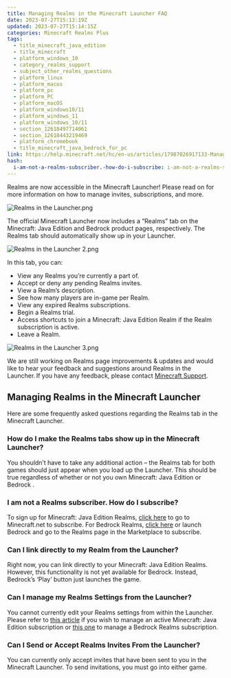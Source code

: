 ```yaml
---
title: Managing Realms in the Minecraft Launcher FAQ
date: 2023-07-27T15:13:19Z
updated: 2023-07-27T15:14:15Z
categories: Minecraft Realms Plus
tags:
  - title_minecraft_java_edition
  - title_minecraft
  - platform_windows_10
  - category_realms_support
  - subject_other_realms_questions
  - platform_linux
  - platform_macos
  - platform_pc
  - platform_PC
  - platform_macOS
  - platform_windows10/11
  - platform_windows_11
  - platform_windows_10/11
  - section_12618497714061
  - section_12618443219469
  - platform_chromebook
  - title_minecraft_java_bedrock_for_pc
link: https://help.minecraft.net/hc/en-us/articles/17987026917133-Managing-Realms-in-the-Minecraft-Launcher-FAQ
hash:
  i-am-not-a-realms-subscriber.-how-do-i-subscribe: i-am-not-a-realms-subscriber-how-do-i-subscribe
---
```


Realms are now accessible in the Minecraft Launcher! Please read on for more information on how to manage invites, subscriptions, and more.

![Realms in the Launcher.png](https://minecrafthelp.zendesk.com/hc/article_attachments/17987026869645)

The official Minecraft Launcher now includes a “Realms” tab on the Minecraft: Java Edition and Bedrock product pages, respectively. The Realms tab should automatically show up in your Launcher. 

![Realms in the Launcher 2.png](https://minecrafthelp.zendesk.com/hc/article_attachments/17987009594253)

In this tab, you can:

- View any Realms you’re currently a part of. 
- Accept or deny any pending Realms invites.
- View a Realm’s description.
- See how many players are in-game per Realm. 
- View any expired Realms subscriptions. 
- Begin a Realms trial.
- Access shortcuts to join a Minecraft: Java Edition Realm if the Realm subscription is active. 
- Leave a Realm.

![Realms in the Launcher 3.png](https://minecrafthelp.zendesk.com/hc/article_attachments/17987039036301)

We are still working on Realms page improvements & updates and would like to hear your feedback and suggestions around Realms in the Launcher. If you have any feedback, please contact [Minecraft Support](https://feedback.minecraft.net/hc/en-us/requests/new).

## Managing Realms in the Minecraft Launcher

Here are some frequently asked questions regarding the Realms tab in the Minecraft Launcher.

### How do I make the Realms tabs show up in the Minecraft Launcher? 

You shouldn’t have to take any additional action – the Realms tab for both games should just appear when you load up the Launcher. This should be true regardless of whether or not you own Minecraft: Java Edition or Bedrock .  

### I am not a Realms subscriber. How do I subscribe? 

To sign up for Minecraft: Java Edition Realms, [click here](https://aka.ms/JavaRealmsWebLink) to go to Minecraft.net to subscribe. For Bedrock Realms, [click here](https://aka.ms/BedrockRealmsWebLink) or launch Bedrock and go to the Realms page in the Marketplace to subscribe.  

### Can I link directly to my Realm from the Launcher? 

Right now, you can link directly to your Minecraft: Java Edition Realms. However, this functionality is not yet available for Bedrock. Instead, Bedrock’s ‘Play’ button just launches the game. 

### Can I manage my Realms Settings from the Launcher? 

You cannot currently edit your Realms settings from within the Launcher. Please refer to [this article](../Minecraft-Java-Realms/How-to-Edit-Your-Minecraft-Java-Edition-Realms-on-Minecraft-net.md) if you wish to manage an active Minecraft: Java Edition subscription or [this one](./How-to-Edit-Your-Minecraft-Bedrock-Edition-Realms-on-Minecraft-net.md) to manage a Bedrock Realms subscription. 

### Can I Send or Accept Realms Invites From the Launcher?

You can currently only accept invites that have been sent to you in the Minecraft Launcher. To send invitations, you must go into either game.
